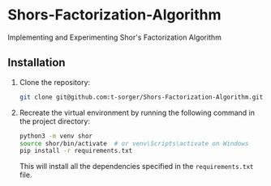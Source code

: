 # Shors-Factorization-Algorithm
Implementing and Experimenting Shor's Factorization Algorithm

## Installation
1. Clone the repository:
    ```bash
    git clone git@github.com:t-sorger/Shors-Factorization-Algorithm.git
    ```

1. Recreate the virtual environment by running the following command in the project directory:
    ```bash
    python3 -m venv shor  
    source shor/bin/activate  # or venv\Scripts\activate on Windows
    pip install -r requirements.txt
    ```
    This will install all the dependencies specified in the `requirements.txt` file.
    